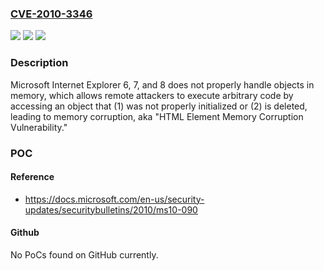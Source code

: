 ### [CVE-2010-3346](https://cve.mitre.org/cgi-bin/cvename.cgi?name=CVE-2010-3346)
![](https://img.shields.io/static/v1?label=Product&message=n%2Fa&color=blue)
![](https://img.shields.io/static/v1?label=Version&message=n%2Fa&color=blue)
![](https://img.shields.io/static/v1?label=Vulnerability&message=n%2Fa&color=brighgreen)

### Description

Microsoft Internet Explorer 6, 7, and 8 does not properly handle objects in memory, which allows remote attackers to execute arbitrary code by accessing an object that (1) was not properly initialized or (2) is deleted, leading to memory corruption, aka "HTML Element Memory Corruption Vulnerability."

### POC

#### Reference
- https://docs.microsoft.com/en-us/security-updates/securitybulletins/2010/ms10-090

#### Github
No PoCs found on GitHub currently.

